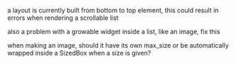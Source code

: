 a layout is currently built from bottom to top element, this could result in errors when rendering a scrollable list

also a problem with a growable widget inside a list, like an image, fix this



when making an image, should it have its own max_size or be automatically wrapped inside a SizedBox when a size is given?
